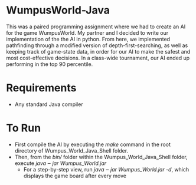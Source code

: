 # WumpusWorld-Java
This was a paired programming assignment where we had to create an AI for the game WumpusWorld. My partner and I decided to write our implementation of the the AI in python. From here, we implemented pathfinding through a modified version of depth-first-searching, as well as keeping track of game-state data, in order for our AI to make the safest and most cost-effective decisions. In a class-wide tournament, our AI ended up performing in the top 90 percentile.

# Requirements
<ul>
  <li>Any standard Java compiler</li>
 </ul>
 
 # To Run
 <ul>
  <li> First compile the AI by executing the <em>make</em> command in the root directory of Wumpus_World_Java_Shell folder. </li>
  <li> Then, from the <em>bin/</em> folder within the Wumpus_World_Java_Shell folder, execute <em>java ‒ jar Wumpus_World.jar</em>
    <ul>
      <li>For a step-by-step view, run <em>java ‒ jar Wumpus_World.jar -d</em>, which displays the game board after every move</li>
    </ul>
  </li>
  </ul>

